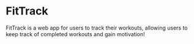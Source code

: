 # FitTrack
FitTrack is a web app for users to track their workouts, allowing users to keep track of completed workouts and gain motivation!
